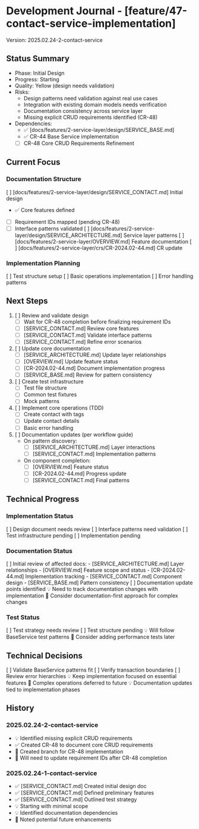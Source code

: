 # Development Journal - [feature/47-contact-service-implementation]
Version: 2025.02.24-2-contact-service

## Status Summary
- Phase: Initial Design
- Progress: Starting
- Quality: Yellow (design needs validation)
- Risks:
  - Design patterns need validation against real use cases
  - Integration with existing domain models needs verification
  - Documentation consistency across service layer
  - Missing explicit CRUD requirements identified (CR-48)
- Dependencies:
  - ✅ [docs/features/2-service-layer/design/SERVICE_BASE.md]
  - ✅ CR-44 Base Service implementation
  - [ ] CR-48 Core CRUD Requirements Refinement

## Current Focus
### Documentation Structure
[ ] [docs/features/2-service-layer/design/SERVICE_CONTACT.md] Initial design
  - ✅ Core features defined
  - [ ] Requirement IDs mapped (pending CR-48)
  - [ ] Interface patterns validated
[ ] [docs/features/2-service-layer/design/SERVICE_ARCHITECTURE.md] Service layer patterns
[ ] [docs/features/2-service-layer/OVERVIEW.md] Feature documentation
[ ] [docs/features/2-service-layer/crs/CR-2024.02-44.md] CR update

### Implementation Planning
[ ] Test structure setup
[ ] Basic operations implementation
[ ] Error handling patterns

## Next Steps
1. [ ] Review and validate design
   - [ ] Wait for CR-48 completion before finalizing requirement IDs
   - [ ] [SERVICE_CONTACT.md] Review core features
   - [ ] [SERVICE_CONTACT.md] Validate interface patterns
   - [ ] [SERVICE_CONTACT.md] Refine error scenarios

2. [ ] Update core documentation
   - [ ] [SERVICE_ARCHITECTURE.md] Update layer relationships
   - [ ] [OVERVIEW.md] Update feature status
   - [ ] [CR-2024.02-44.md] Document implementation progress
   - [ ] [SERVICE_BASE.md] Review for pattern consistency

3. [ ] Create test infrastructure
   - [ ] Test file structure
   - [ ] Common test fixtures
   - [ ] Mock patterns

4. [ ] Implement core operations (TDD)
   - [ ] Create contact with tags
   - [ ] Update contact details
   - [ ] Basic error handling

5. [ ] Documentation updates (per workflow guide)
   - On pattern discovery:
     - [ ] [SERVICE_ARCHITECTURE.md] Layer interactions
     - [ ] [SERVICE_CONTACT.md] Implementation patterns
   - On component completion:
     - [ ] [OVERVIEW.md] Feature status
     - [ ] [CR-2024.02-44.md] Progress update
     - [ ] [SERVICE_CONTACT.md] Final patterns

## Technical Progress
### Implementation Status
[ ] Design document needs review
[ ] Interface patterns need validation
[ ] Test infrastructure pending
[ ] Implementation pending

### Documentation Status
[ ] Initial review of affected docs:
    - [SERVICE_ARCHITECTURE.md] Layer relationships
    - [OVERVIEW.md] Feature scope and status
    - [CR-2024.02-44.md] Implementation tracking
    - [SERVICE_CONTACT.md] Component design
    - [SERVICE_BASE.md] Pattern consistency
[ ] Documentation update points identified
💡 Need to track documentation changes with implementation
🔄 Consider documentation-first approach for complex changes

### Test Status
[ ] Test strategy needs review
[ ] Test structure pending
💡 Will follow BaseService test patterns
🔄 Consider adding performance tests later

## Technical Decisions
[ ] Validate BaseService patterns fit
[ ] Verify transaction boundaries
[ ] Review error hierarchies
💡 Keep implementation focused on essential features
🔄 Complex operations deferred to future
💡 Documentation updates tied to implementation phases

## History
### 2025.02.24-2-contact-service
- 💡 Identified missing explicit CRUD requirements
- ✅ Created CR-48 to document core CRUD requirements
- 🔵 Created branch for CR-48 implementation
- 🔄 Will need to update requirement IDs after CR-48 completion

### 2025.02.24-1-contact-service
- ✅ [SERVICE_CONTACT.md] Created initial design doc
- ✅ [SERVICE_CONTACT.md] Defined preliminary features
- ✅ [SERVICE_CONTACT.md] Outlined test strategy
- 💡 Starting with minimal scope
- 💡 Identified documentation dependencies
- 🔄 Noted potential future enhancements
